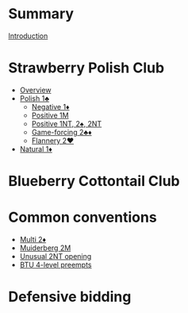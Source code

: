 # Summary

[Introduction](README.md)

# Strawberry Polish Club

- [Overview](wj.md)
- [Polish 1♣](wj/1C.md)
	- [Negative 1♦](wj/1C/1D.md)
	- [Positive 1M](wj/1C/1M.md)
	- [Positive 1NT, 2♠, 2NT](wj/1C/1NT.md)
	- [Game-forcing 2♣♦](wj/1C/2m.md)
	- [Flannery 2♥](wj/1C/2H.md)
- [Natural 1♦](wj/1D.md)

# Blueberry Cottontail Club

# Common conventions

- [Multi 2♦]()
- [Muiderberg 2M]()
- [Unusual 2NT opening]()
- [BTU 4-level preempts]()

# Defensive bidding